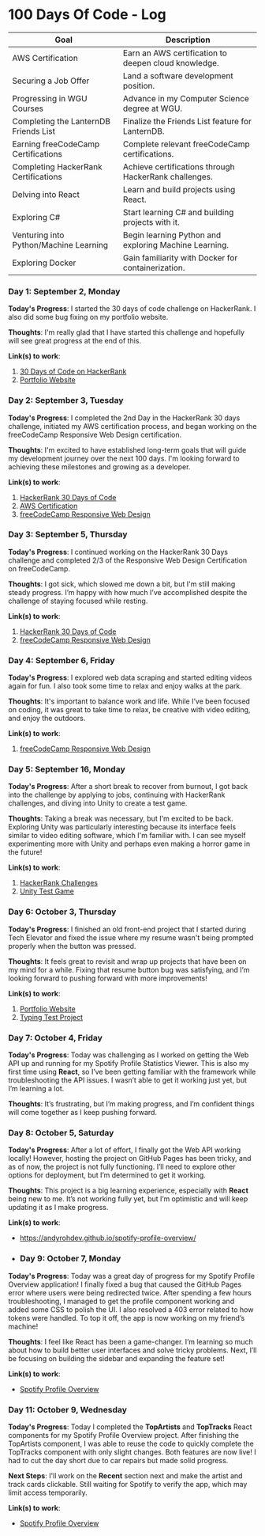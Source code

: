 # 100 Days Of Code - Log

| Goal                                      | Description                                           |
|-------------------------------------------|-------------------------------------------------------|
| AWS Certification                         | Earn an AWS certification to deepen cloud knowledge.  |
| Securing a Job Offer                      | Land a software development position.                 |
| Progressing in WGU Courses                | Advance in my Computer Science degree at WGU.         |
| Completing the LanternDB Friends List     | Finalize the Friends List feature for LanternDB.      |
| Earning freeCodeCamp Certifications       | Complete relevant freeCodeCamp certifications.        |
| Completing HackerRank Certifications      | Achieve certifications through HackerRank challenges. |
| Delving into React                        | Learn and build projects using React.                 |
| Exploring C#                              | Start learning C# and building projects with it.      |
| Venturing into Python/Machine Learning    | Begin learning Python and exploring Machine Learning. |
| Exploring Docker                          | Gain familiarity with Docker for containerization.    |

### Day 1: September 2, Monday

**Today's Progress**: I started the 30 days of code challenge on HackerRank. I also did some bug fixing on my portfolio website.

**Thoughts**: I'm really glad that I have started this challenge and hopefully will see great progress at the end of this.

**Link(s) to work**:
1. [30 Days of Code on HackerRank](https://www.hackerrank.com/domains/tutorials/30-days-of-code)
2. [Portfolio Website](https://andyrohdev.github.io/portfolio-website/)

### Day 2: September 3, Tuesday

**Today's Progress**: I completed the 2nd Day in the HackerRank 30 days challenge, initiated my AWS certification process, and began working on the freeCodeCamp Responsive Web Design certification.

**Thoughts**: I'm excited to have established long-term goals that will guide my development journey over the next 100 days. I'm looking forward to achieving these milestones and growing as a developer.

**Link(s) to work**:
1. [HackerRank 30 Days of Code](https://www.hackerrank.com/domains/tutorials/30-days-of-code)
2. [AWS Certification](https://aws.amazon.com/certification/)
3. [freeCodeCamp Responsive Web Design](https://www.freecodecamp.org/learn/responsive-web-design/)

### Day 3: September 5, Thursday

**Today's Progress**: I continued working on the HackerRank 30 Days challenge and completed 2/3 of the Responsive Web Design Certification on freeCodeCamp.

**Thoughts**: I got sick, which slowed me down a bit, but I'm still making steady progress. I’m happy with how much I’ve accomplished despite the challenge of staying focused while resting.

**Link(s) to work**:
1. [HackerRank 30 Days of Code](https://www.hackerrank.com/domains/tutorials/30-days-of-code)
2. [freeCodeCamp Responsive Web Design](https://www.freecodecamp.org/learn/responsive-web-design/)

### Day 4: September 6, Friday

**Today's Progress**: I explored web data scraping and started editing videos again for fun. I also took some time to relax and enjoy walks at the park.

**Thoughts**: It's important to balance work and life. While I’ve been focused on coding, it was great to take time to relax, be creative with video editing, and enjoy the outdoors.

**Link(s) to work**:
1. [freeCodeCamp Responsive Web Design](https://www.freecodecamp.org/learn/responsive-web-design/)

### Day 5: September 16, Monday

**Today's Progress**: After a short break to recover from burnout, I got back into the challenge by applying to jobs, continuing with HackerRank challenges, and diving into Unity to create a test game.

**Thoughts**: Taking a break was necessary, but I'm excited to be back. Exploring Unity was particularly interesting because its interface feels similar to video editing software, which I'm familiar with. I can see myself experimenting more with Unity and perhaps even making a horror game in the future!

**Link(s) to work**:
1. [HackerRank Challenges](https://www.hackerrank.com/domains/tutorials/30-days-of-code)
2. [Unity Test Game](https://play.unity.com/en/games/1b7c0bbc-ef5f-4f03-b245-4640abc2136c/webgl-builds)

### Day 6: October 3, Thursday

**Today's Progress**: I finished an old front-end project that I started during Tech Elevator and fixed the issue where my resume wasn't being prompted properly when the button was pressed.

**Thoughts**: It feels great to revisit and wrap up projects that have been on my mind for a while. Fixing that resume button bug was satisfying, and I’m looking forward to pushing forward with more improvements!

**Link(s) to work**:
1. [Portfolio Website](https://andyrohdev.github.io/portfolio-website/)
2. [Typing Test Project](https://andyrohdev.github.io/typingtest-project/)

### Day 7: October 4, Friday

**Today's Progress**: Today was challenging as I worked on getting the Web API up and running for my Spotify Profile Statistics Viewer. This is also my first time using **React**, so I’ve been getting familiar with the framework while troubleshooting the API issues. I wasn’t able to get it working just yet, but I’m learning a lot.

**Thoughts**: It’s frustrating, but I’m making progress, and I’m confident things will come together as I keep pushing forward.

### Day 8: October 5, Saturday

**Today's Progress**: After a lot of effort, I finally got the Web API working locally! However, hosting the project on GitHub Pages has been tricky, and as of now, the project is not fully functioning. I’ll need to explore other options for deployment, but I’m determined to get it working. 

**Thoughts**: This project is a big learning experience, especially with **React** being new to me. It’s not working fully yet, but I’m optimistic and will keep updating it as I make progress.

**Link(s) to work**:
- https://andyrohdev.github.io/spotify-profile-overview/

- ### Day 9: October 7, Monday

**Today's Progress**: Today was a great day of progress for my Spotify Profile Overview application! I finally fixed a bug that caused the GitHub Pages error where users were being redirected twice. After spending a few hours troubleshooting, I managed to get the profile component working and added some CSS to polish the UI. I also resolved a 403 error related to how tokens were handled. To top it off, the app is now working on my friend’s machine!

**Thoughts**: I feel like React has been a game-changer. I’m learning so much about how to build better user interfaces and solve tricky problems. Next, I’ll be focusing on building the sidebar and expanding the feature set!

**Link(s) to work**:
- [Spotify Profile Overview](https://andyrohdev.github.io/spotify-profile-overview/)

### Day 11: October 9, Wednesday

**Today's Progress**: Today I completed the **TopArtists** and **TopTracks** React components for my Spotify Profile Overview project. After finishing the TopArtists component, I was able to reuse the code to quickly complete the TopTracks component with only slight changes. Both features are now live! I had to cut the day short due to car repairs but made solid progress.

**Next Steps**: I'll work on the **Recent** section next and make the artist and track cards clickable. Still waiting for Spotify to verify the app, which may limit access temporarily.

**Link(s) to work**:
- [Spotify Profile Overview](https://andyrohdev.github.io/spotify-profile-overview/)
